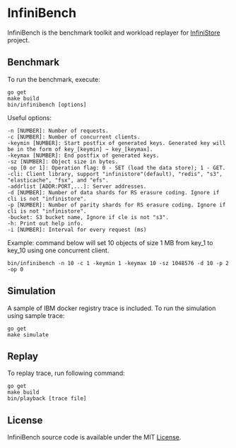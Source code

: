 # InfiniBench

InfiniBench is the benchmark toolkit and workload replayer for [InfiniStore](https://github.com/ds2-lab/infinistore) project.

## Benchmark

To run the benchmark, execute:

~~~
go get
make build
bin/infinibench [options]
~~~

Useful options:

~~~
-n [NUMBER]: Number of requests.
-c [NUMBER]: Number of concurrent clients.
-keymin [NUMBER]: Start postfix of generated keys. Generated key will be in the form of key_[keymin] ~ key_[keymax].
-keymax [NUMBER]: End postfix of generated keys.
-sz [NUMBER]: Object size in bytes.
-op [0 or 1]: Operation flag: 0 - SET (load the data store); 1 - GET.
-cli: Client library, support "infinistore"(default), "redis", "s3", "elasticache", "fsx", and "efs".
-addrlist [ADDR:PORT,...]: Server addresses.
-d [NUMBER]: Number of data shards for RS erasure coding. Ignore if cli is not "infinistore".
-p [NUMBER]: Number of parity shards for RS erasure coding. Ignore if cli is not "infinistore".
-bucket: S3 bucket name, Ignore if cle is not "s3".
-h: Print out help info.
-i [NUMBER]: Interval for every request (ms)
~~~

Example: command below will set 10 objects of size 1 MB from key_1 to key_10 using one concurrent client.

~~~
bin/infinibench -n 10 -c 1 -keymin 1 -keymax 10 -sz 1048576 -d 10 -p 2 -op 0
~~~

## Simulation

A sample of IBM docker registry trace is included. To run the simulation using sample trace:

~~~
go get
make simulate
~~~

## Replay

To replay trace, run following command:

~~~
go get
make build
bin/playback [trace file]
~~~

## License
InfiniBench source code is available under the MIT [License](/LICENSE).
